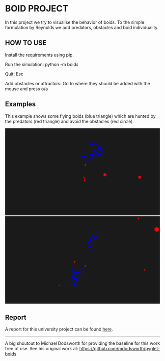 # BOID PROJECT

In this project we try to visualise the behavior of boids. To the simple formulation by Reynolds we add predators, obstacles and boid individuality.

## HOW TO USE

Install the requirements using pip.

Run the simulation:
python -m boids

Quit:
Esc

Add obstacles or attractors:
Go to where they should be added with the mouse and press o/a

## Examples

This example shows some flying boids (blue triangle) which are hunted by the predators (red triangle) and avoid the obstacles (red circle).

![My Image](./examples/1.png)
![My Image](./examples/2.png)

## Report

A report for this university project can be found [here](./Boids_report.pdf).

***

A big shoutout to Michael Dodsworth for providing the baseline for this work free of use. See his original work at: https://github.com/mdodsworth/pyglet-boids
